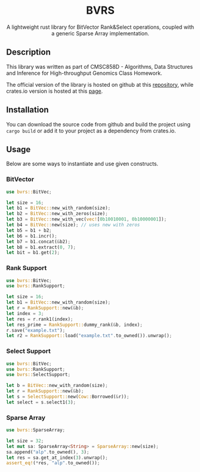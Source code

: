 <div align="center">
  <h1>BVRS</h1>
  A lightweight rust library for BitVector Rank&Select operations, coupled with a generic Sparse Array implementation.
</div>


## Description

This library was written as part of CMSC858D - Algorithms, Data Structures and Inference for High-throughput Genomics Class Homework.

The official version of the library is hosted on github at this [repository](https://github.com/alpaylan/bvrs), while crates.io version is hosted at this [page](https://crates.io/crates/bvrs/).

## Installation

You can download the source code from github and build the project using `cargo build` or add it to your project as a dependency from crates.io.

## Usage
Below are some ways to instantiate and use given constructs.
### BitVector
```rust
use bvrs::BitVec;

let size = 16;
let b1 = BitVec::new_with_random(size);
let b2 = BitVec::new_with_zeros(size);
let b3 = BitVec::new_with_vec(vec![0b10010001, 0b10000001]);
let b4 = BitVec::new(size); // uses new with zeros
let b5 = b1 + b2;
let b6 = b1.incr();
let b7 = b1.concat(&b2);
let b8 = b1.extract(0, 7);
let bit = b1.get(2);
```
### Rank Support
```rust
use bvrs::BitVec;
use bvrs::RankSupport;

let size = 16;
let b1 = BitVec::new_with_random(size);
let r = RankSupport::new(&b);
let index = 3;
let res = r.rank1(index);
let res_prime = RankSupport::dummy_rank(&b, index);
r.save("example.txt");
let r2 = RankSupport::load("example.txt".to_owned()).unwrap();
```

### Select Support
```rust
use bvrs::BitVec;
use bvrs::RankSupport;
use bvrs::SelectSupport;

let b = BitVec::new_with_random(size);
let r = RankSupport::new(&b);
let s = SelectSupport::new(Cow::Borrowed(&r));
let select = s.select1(3);
```


### Sparse Array
```rust
use bvrs::SparseArray;

let size = 32;
let mut sa: SparseArray<String> = SparseArray::new(size);
sa.append("alp".to_owned(), 3);
let res = sa.get_at_index(3).unwrap();
assert_eq!(*res, "alp".to_owned());

```
